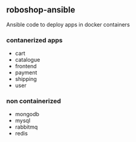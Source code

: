## roboshop-ansible
Ansible code to deploy apps in docker containers
### contanerized apps
- cart
- catalogue
- frontend
- payment
- shipping
- user

### non containerized
- mongodb
- mysql
- rabbitmq
- redis